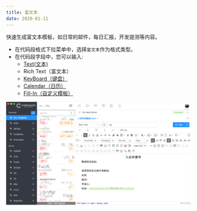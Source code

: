 ```yaml
---
title: 富文本
date: 2020-01-11
---
```


快速生成富文本模板，如日常的邮件，每日汇报，开发提测等内容。

- 在代码段格式下拉菜单中，选择`富文本`作为格式类型。
- 在代码段字段中，您可以输入:
  - [Text(文本)](/views/advance/text-and-script.html)
  - Rich Text（富文本）
  - [KeyBoard（键盘）](/views/advance/keyboard.html)
  - [Calendar（日历）](/views/advance/calendar.html)
  - [Fill-In（自定义模板）](/views/advance/fill-in.html)

![](../../../assets/rich-text-ui.png)